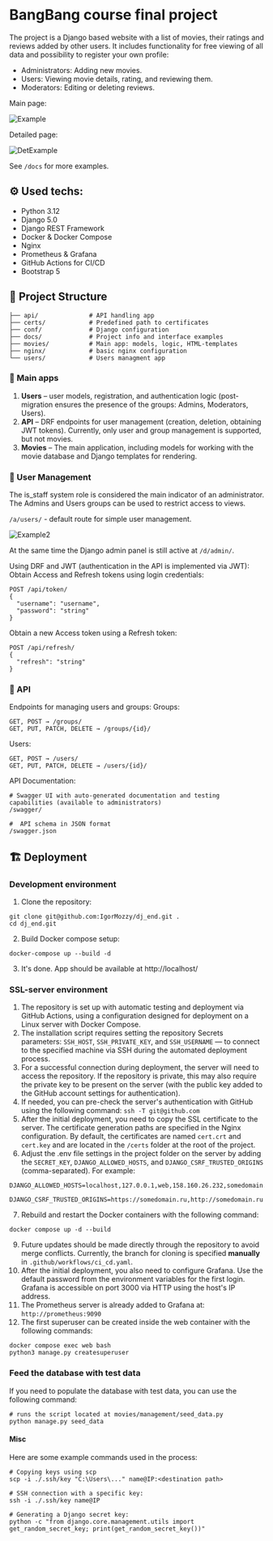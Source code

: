 # BangBang course final project
The project is a Django based website with a list of movies, their ratings and reviews added by other users. It includes functionality for free viewing of all data and possibility to register your own profile:
* Administrators: Adding new movies.
* Users: Viewing movie details, rating, and reviewing them.
* Moderators: Editing or deleting reviews.

Main page:

![Example](/docs/ex1.webp)

Detailed page:

![DetExample](/docs/ex3.webp)

See `/docs` for more examples.
## ⚙️ Used techs:
* Python 3.12
* Django 5.0
* Django REST Framework
* Docker & Docker Compose
* Nginx
* Prometheus & Grafana
* GitHub Actions for CI/CD
* Bootstrap 5
## 📁 Project Structure
```/
├── api/              # API handling app
├── certs/            # Predefined path to certificates
├── conf/             # Django configuration
├── docs/             # Project info and interface examples
├── movies/           # Main app: models, logic, HTML-templates
├── nginx/            # basic nginx configuration
└── users/            # Users managment app
```

### 💾 Main apps
1. **Users** – user models, registration, and authentication logic (post-migration ensures the presence of the groups: Admins, Moderators, Users).
2. **API** – DRF endpoints for user management (creation, deletion, obtaining JWT tokens). Currently, only user and group management is supported, but not movies.
3. **Movies** – The main application, including models for working with the movie database and Django templates for rendering.

### 👤 User Management
The is_staff system role is considered the main indicator of an administrator. The Admins and Users groups can be used to restrict access to views.

`/a/users/` - default route for simple user management.

![Example2](/docs/ex2.webp)

At the same time the Django admin panel is still active at `/d/admin/`.

Using DRF and JWT (authentication in the API is implemented via JWT):
Obtain Access and Refresh tokens using login credentials:
```
POST /api/token/
{
  "username": "username",
  "password": "string"
}
```
Obtain a new Access token using a Refresh token:
```
POST /api/refresh/
{
  "refresh": "string"
}
```
### 🛝️ API
Endpoints for managing users and groups:
Groups:
```
GET, POST → /groups/
GET, PUT, PATCH, DELETE → /groups/{id}/
```
Users:
```
GET, POST → /users/
GET, PUT, PATCH, DELETE → /users/{id}/
```
API Documentation:
```
# Swagger UI with auto-generated documentation and testing capabilities (available to administrators)
/swagger/

#  API schema in JSON format
/swagger.json
```
## 🏗️ Deployment
### Development environment
1. Clone the repository:
```
git clone git@github.com:IgorMozzy/dj_end.git .
cd dj_end.git
```
2. Build Docker compose setup:
```
docker-compose up --build -d
```
3. It's done. App should be available at http://localhost/
### SSL-server environment
1. The repository is set up with automatic testing and deployment via GitHub Actions, using a configuration designed for deployment on a Linux server with Docker Сompose.
2. The installation script requires setting the repository Secrets parameters: `SSH_HOST`, `SSH_PRIVATE_KEY`, and `SSH_USERNAME` — to connect to the specified machine via SSH during the automated deployment process.
3. For a successful connection during deployment, the server will need to access the repository. If the repository is private, this may also require the private key to be present on the server (with the public key added to the GitHub account settings for authentication).
4. If needed, you can pre-check the server's authentication with GitHub using the following command: `ssh -T git@github.com`
5. After the initial deployment, you need to copy the SSL certificate to the server. The certificate generation paths are specified in the Nginx configuration. By default, the certificates are named `cert.crt` and `cert.key` and are located in the `/certs` folder at the root of the project.
6. Adjust the .env file settings in the project folder on the server by adding the `SECRET_KEY`, `DJANGO_ALLOWED_HOSTS`, and `DJANGO_CSRF_TRUSTED_ORIGINS` (comma-separated). For example:
```
DJANGO_ALLOWED_HOSTS=localhost,127.0.0.1,web,158.160.26.232,somedomain.ru

DJANGO_CSRF_TRUSTED_ORIGINS=https://somedomain.ru,http://somedomain.ru
```
7. Rebuild and restart the Docker containers with the following command:
```commandline
docker compose up -d --build
```
9. Future updates should be made directly through the repository to avoid merge conflicts. Currently, the branch for cloning is specified **manually** in `.github/workflows/ci_cd.yaml`.
10. After the initial deployment, you also need to configure Grafana. Use the default password from the environment variables for the first login. Grafana is accessible on port 3000 via HTTP using the host's IP address.
11. The Prometheus server is already added to Grafana at: `http://prometheus:9090`
12. The first superuser can be created inside the web container with the following commands:
```
docker compose exec web bash
python3 manage.py createsuperuser
```
### Feed the database with test data
If you need to populate the database with test data, you can use the following command:
```commandline
# runs the script located at movies/management/seed_data.py
python manage.py seed_data
```
#### Misc
Here are some example commands used in the process:
```
# Copying keys using scp
scp -i ./.ssh/key "C:\Users\..." name@IP:<destination path>

# SSH connection with a specific key:
ssh -i ./.ssh/key name@IP

# Generating a Django secret key:
python -c "from django.core.management.utils import get_random_secret_key; print(get_random_secret_key())"
```